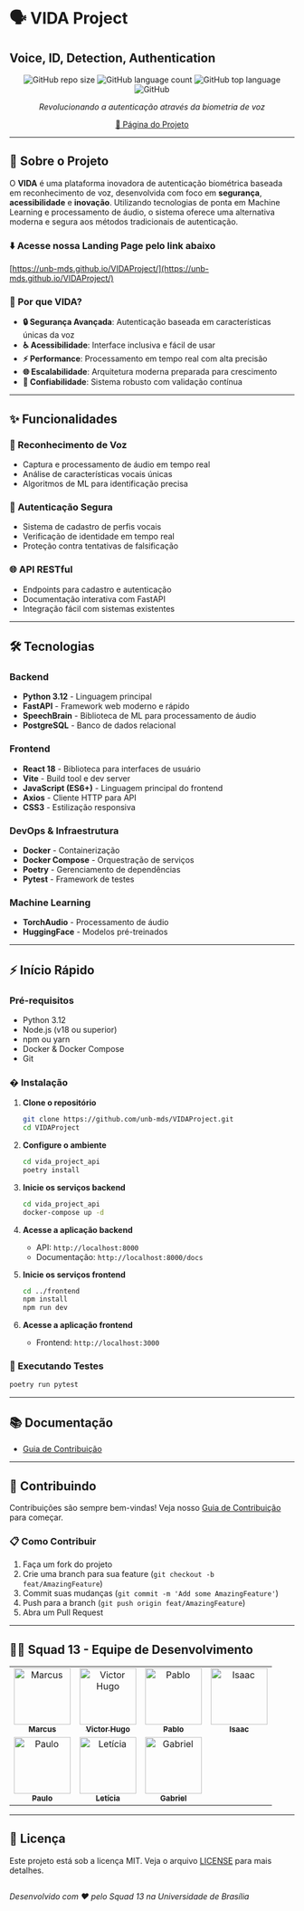 # 🗣️ VIDA Project

## Voice, ID, Detection, Authentication

<div align="center">

![GitHub repo size](https://img.shields.io/github/repo-size/unb-mds/VIDAProject)
![GitHub language count](https://img.shields.io/github/languages/count/unb-mds/VIDAProject)
![GitHub top language](https://img.shields.io/github/languages/top/unb-mds/VIDAProject)
![GitHub](https://img.shields.io/github/license/unb-mds/VIDAProject)

_Revolucionando a autenticação através da biometria de voz_

[🚀 Página do Projeto](#https://unb-mds.github.io/VIDAProject)

</div>

---

## 🎯 Sobre o Projeto

O **VIDA** é uma plataforma inovadora de autenticação biométrica baseada em reconhecimento de voz, desenvolvida com foco em **segurança**, **acessibilidade** e **inovação**. Utilizando tecnologias de ponta em Machine Learning e processamento de áudio, o sistema oferece uma alternativa moderna e segura aos métodos tradicionais de autenticação.

### ⬇️ Acesse nossa Landing Page pelo link abaixo

[https://unb-mds.github.io/VIDAProject/](https://unb-mds.github.io/VIDAProject/)

### 🌟 Por que VIDA?

- **🔒 Segurança Avançada**: Autenticação baseada em características únicas da voz
- **♿ Acessibilidade**: Interface inclusiva e fácil de usar
- **⚡ Performance**: Processamento em tempo real com alta precisão
- **🌐 Escalabilidade**: Arquitetura moderna preparada para crescimento
- **🔄 Confiabilidade**: Sistema robusto com validação contínua

---

## ✨ Funcionalidades

### 🎤 Reconhecimento de Voz

- Captura e processamento de áudio em tempo real
- Análise de características vocais únicas
- Algoritmos de ML para identificação precisa

### 🔐 Autenticação Segura

- Sistema de cadastro de perfis vocais
- Verificação de identidade em tempo real
- Proteção contra tentativas de falsificação

### 🌐 API RESTful

- Endpoints para cadastro e autenticação
- Documentação interativa com FastAPI
- Integração fácil com sistemas existentes

---

## 🛠️ Tecnologias

### Backend

- **Python 3.12** - Linguagem principal
- **FastAPI** - Framework web moderno e rápido
- **SpeechBrain** - Biblioteca de ML para processamento de áudio
- **PostgreSQL** - Banco de dados relacional

### Frontend

- **React 18** - Biblioteca para interfaces de usuário
- **Vite** - Build tool e dev server
- **JavaScript (ES6+)** - Linguagem principal do frontend
- **Axios** - Cliente HTTP para API
- **CSS3** - Estilização responsiva

### DevOps & Infraestrutura

- **Docker** - Containerização
- **Docker Compose** - Orquestração de serviços
- **Poetry** - Gerenciamento de dependências
- **Pytest** - Framework de testes

### Machine Learning

- **TorchAudio** - Processamento de áudio
- **HuggingFace** - Modelos pré-treinados

---

## ⚡ Início Rápido

### Pré-requisitos

- Python 3.12
- Node.js (v18 ou superior)
- npm ou yarn
- Docker & Docker Compose
- Git

### � Instalação

1. **Clone o repositório**

   ```bash
   git clone https://github.com/unb-mds/VIDAProject.git
   cd VIDAProject
   ```

2. **Configure o ambiente**

   ```bash
   cd vida_project_api
   poetry install
   ```

3. **Inicie os serviços backend**

   ```bash
   cd vida_project_api
   docker-compose up -d
   ```

4. **Acesse a aplicação backend**

   - API: `http://localhost:8000`
   - Documentação: `http://localhost:8000/docs`

5. **Inicie os serviços frontend**

   ```bash
   cd ../frontend
   npm install
   npm run dev
   ```

6. **Acesse a aplicação frontend**
   - Frontend: `http://localhost:3000`

### 🧪 Executando Testes

```bash
poetry run pytest
```

---

## 📚 Documentação

- [Guia de Contribuição](./docs/contributing.md)

---

## 🤝 Contribuindo

Contribuições são sempre bem-vindas! Veja nosso [Guia de Contribuição](./CONTRIBUTING.md) para começar.

### 📋 Como Contribuir

1. Faça um fork do projeto
2. Crie uma branch para sua feature (`git checkout -b feat/AmazingFeature`)
3. Commit suas mudanças (`git commit -m 'Add some AmazingFeature'`)
4. Push para a branch (`git push origin feat/AmazingFeature`)
5. Abra um Pull Request

---

## 👨‍💻 Squad 13 - Equipe de Desenvolvimento

<table>
  <tr>
    <td align="center">
      <a href="https://github.com/osakareaper">
        <img src="https://github.com/osakareaper.png" width="100px;" alt="Marcus"/><br>
        <sub><b>Marcus</b></sub>
      </a>
    </td>
    <td align="center">
      <a href="https://github.com/vhcsdev">
        <img src="https://github.com/vhcsdev.png" width="100px;" alt="Victor Hugo"/><br>
        <sub><b>Victor Hugo</b></sub>
      </a>
    </td>
    <td align="center">
      <a href="https://github.com/Pablo-R-L">
        <img src="https://github.com/Pablo-R-L.png" width="100px;" alt="Pablo"/><br>
        <sub><b>Pablo</b></sub>
      </a>
    </td>
    <td align="center">
      <a href="https://github.com/IsaacMPereira">
        <img src="https://github.com/IsaacMPereira.png" width="100px;" alt="Isaac"/><br>
        <sub><b>Isaac</b></sub>
      </a>
    </td>
  </tr>
  <tr>
    <td align="center">
      <a href="https://github.com/Rukkakun">
        <img src="https://github.com/Rukkakun.png" width="100px;" alt="Paulo"/><br>
        <sub><b>Paulo</b></sub>
      </a>
    </td>
    <td align="center">
      <a href="https://github.com/leticia-oliveira">
        <img src="https://github.com/leticia-oliveira.png" width="100px;" alt="Letícia"/><br>
        <sub><b>Letícia</b></sub>
      </a>
    </td>
    <td align="center">
      <a href="https://github.com/gsVieiraaa">
        <img src="https://github.com/gsVieiraaa.png" width="100px;" alt="Gabriel"/><br>
        <sub><b>Gabriel</b></sub>
      </a>
    </td>
  </tr>
</table>

---

## 📄 Licença

Este projeto está sob a licença MIT. Veja o arquivo [LICENSE](LICENSE) para mais detalhes.

## <div align="center">

_Desenvolvido com ❤️ pelo Squad 13 na Universidade de Brasília_

</div>
